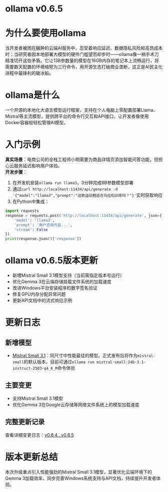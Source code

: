 # ollama v0.6.5
# 为什么要使用ollama  
当开发者被困在臃肿的云端AI服务中，忍受着响应延迟、数据隐私风险和高昂成本时；当研究者因本地部署大模型的硬件门槛望而却步时——ollama像一柄手术刀精准切开这些矛盾。它让13B参数量的模型在16GB内存的笔记本上流畅运行，将需要数天配置的环境缩短为三行命令，用开源生态打破商业垄断，这正是AI民主化进程中最锋利的破冰船。

# ollama是什么  
一个开源的本地化大语言模型运行框架，支持在个人电脑上零配置部署Llama、Mistral等主流模型，提供跨平台的命令行交互和API接口，让开发者像使用Docker容器般轻松管理AI模型。

# 入门示例  
**真实场景**：电商公司的全栈工程师小明需要为商品详情页添加智能问答功能，但担心云服务延迟影响用户体验。  
**开发步骤**：  
1. 在开发机安装`ollama run llama3`，3分钟完成8B参数模型部署  
2. 通过`curl http://localhost:11434/api/generate -d '{"model":"llama3","prompt":"这款运动鞋适合马拉松训练吗？"}'`实时获取响应  
3. 在Python中集成：  
```python
import requests
response = requests.post('http://localhost:11434/api/generate', json={
    'model': 'llama3',
    'prompt': '用户咨询内容...',
    'stream': False
})
print(response.json()['response'])
```

# ollama v0.6.5版本更新  
- 新增Mistral Small 3.1模型支持（当前需指定版本号运行）  
- 优化Gemma 3在云端存储挂载文件系统的加载速度  
- 改进Windows平台安装程序的数字签名验证  
- 修复GPU内存分配异常问题  
- 更新API文档中的流式响应示例

# 更新日志
## 新增模型
- [Mistral Small 3.1](https://ollama.com/library/mistral-small)：同尺寸中性能最佳的模型。正式发布后将作为`mistral-small`的默认版本，目前可通过`ollama run mistral-small:24b-3.1-instruct-2503-q4_K_M`命令体验

## 主要变更
- 支持Mistral Small 3.1模型
- 优化Gemma 3在Google云存储等网络文件系统上的模型加载速度

## 完整更新记录
查看详细变更日志：[v0.6.4...v0.6.5](https://github.com/ollama/ollama/compare/v0.6.4...v0.6.5)

# 版本更新总结  
本次升级重点引入性能强劲的Mistral Small 3.1模型，显著优化云端环境下的Gemma 3加载效率，同步完善Windows系统支持与API文档，持续提升开发者体验。